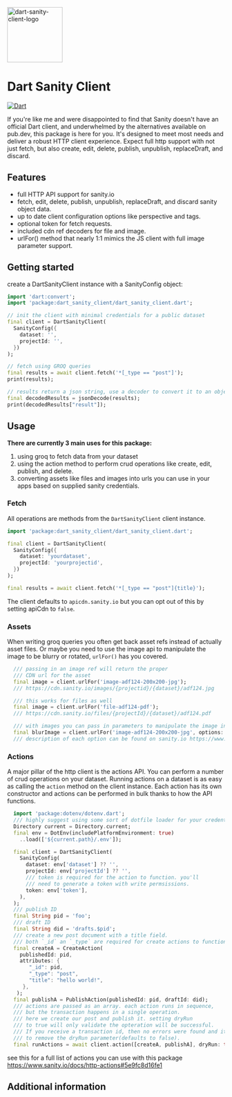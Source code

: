 <img width="128" alt="dart-sanity-client-logo" src="https://github.com/user-attachments/assets/077aa24d-ea9e-42da-b5d7-f2dfa16775f6" />

# Dart Sanity Client
[![Dart](https://github.com/parkerhutchinson/dart_sanity_client/actions/workflows/dart.yml/badge.svg)](https://github.com/parkerhutchinson/dart_sanity_client/actions/workflows/dart.yml)

If you're like me and were disappointed to find that Sanity doesn't have an official Dart client, and underwhelmed by the alternatives available on pub.dev, this package is here for you. It's designed to meet most needs and deliver a robust HTTP client experience. Expect full http support with not just fetch, but also create, edit, delete, publish, unpublish, replaceDraft, and discard.

## Features

* full HTTP API support for sanity.io
* fetch, edit, delete, publish, unpublish, replaceDraft, and discard sanity object data.
* up to date client configuration options like perspective and tags.
* optional token for fetch requests.
* included cdn ref decoders for file and image.
* urlFor() method that nearly 1:1 mimics the JS client with full image parameter support.

## Getting started

create a DartSanityClient instance with a SanityConfig object:

```dart
import 'dart:convert';
import 'package:dart_sanity_client/dart_sanity_client.dart';

// init the client with minimal credentials for a public dataset
final client = DartSanityClient(
  SanityConfig({
    dataset: '',
    projectId: '',
  })
);

// fetch using GROQ queries
final results = await client.fetch('*[_type == "post"]');
print(results);

// results return a json string, use a decoder to convert it to an object
final decodedResults = jsonDecode(results);
print(decodedResults["result"]);
```

## Usage

**There are currently 3 main uses for this package:**

1. using groq to fetch data from your dataset
2. using the action method to perform crud operations like create, edit, publish, and delete.
3. converting assets like files and images into urls you can use in your apps based on supplied sanity credentials.

### Fetch

All operations are methods from the `DartSanityClient` client instance. 
```dart
import 'package:dart_sanity_client/dart_sanity_client.dart';

final client = DartSanityClient(
  SanityConfig({
    dataset: 'yourdataset',
    projectId: 'yourprojectid',
  })
);

final results = await client.fetch('*[_type == "post"]{title}');
```

The client defaults to `apicdn.sanity.io` but you can opt out of this by setting apiCdn to `false`. 

### Assets

When writing groq queries you often get back asset refs instead of actually asset files. Or maybe you need to use the image api to manipulate the image to be blurry or rotated, `urlFor()` has you covered.

```dart
  /// passing in an image ref will return the proper
  /// CDN url for the asset
  final image = client.urlFor('image-adf124-200x200-jpg');
  /// https://cdn.sanity.io/images/{projectid}/{dataset}/adf124.jpg

  /// this works for files as well
  final image = client.urlFor('file-adf124-pdf');
  /// https://cdn.sanity.io/files/{projectId}/{dataset}/adf124.pdf

  /// with images you can pass in parameters to manipulate the image in various ways
  final blurImage = client.urlFor('image-adf124-200x200-jpg', options: ImageOptions(blur: 100));
  /// description of each option can be found on sanity.io https://www.sanity.io/docs/image-urls#BhPyF4m0
```

### Actions
A major pillar of the http client is the actions API. You can perform a number of crud operations on your dataset. Running actions on a dataset is as easy as calling the `action` method on the client instance. Each action has its own constructor and actions can be performed in bulk thanks to how the API functions. 

```dart
  import 'package:dotenv/dotenv.dart';
  /// highly suggest using some sort of dotfile loader for your credentials
  Directory current = Directory.current;
  final env = DotEnv(includePlatformEnvironment: true)
    ..load(['${current.path}/.env']);

  final client = DartSanityClient(
    SanityConfig(
      dataset: env['dataset'] ?? '',
      projectId: env['projectId'] ?? '',
      /// token is required for the action to function. you'll 
      /// need to generate a token with write permsissions.
      token: env['token'],
    ),
  );
  /// publish ID
  final String pid = 'foo';
  /// draft ID
  final String did = 'drafts.$pid';
  /// create a new post document with a title field. 
  /// both `_id` an `_type` are required for create actions to function.
  final createA = CreateAction(
    publishedId: pid, 
    attributes: {
       "_id": pid,
       "_type": "post",
       "title": "hello world!",
     },
   );
  final publishA = PublishAction(publishedId: pid, draftId: did);
  /// actions are passed as an array. each action runs in sequence, 
  /// but the transaction happens in a single operation.
  /// here we create our post and publish it. setting dryRun 
  /// to true will only validate the opteration will be successful.
  /// If you receive a transaction id, then no errors were found and its safe 
  /// to remove the dryRun parameter(defaults to false).
  final runActions = await client.action([createA, publishA], dryRun: true); 

```

see this for a full list of actions you can use with this package https://www.sanity.io/docs/http-actions#5e9fc8d16fe1


## Additional information


